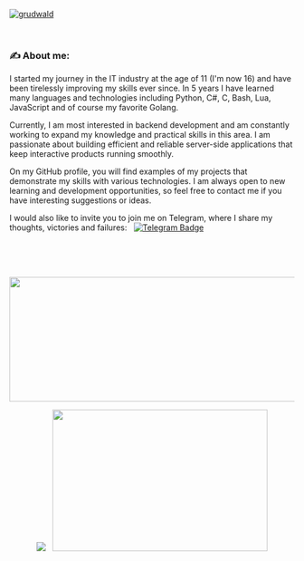 
<p align="left"> <a href="https://github.com/ryo-ma/github-profile-trophy"><img src="https://github-profile-trophy.vercel.app/?username=grudwald" alt="grudwald" /></a> </p>

<br>

### ✍️ About me:

I started my journey in the IT industry at the age of 11 (I'm now 16) and have been tirelessly improving my skills ever since. In 5 years I have learned many languages and technologies including Python, C#, C, Bash, Lua, JavaScript and of course my favorite Golang.

Currently, I am most interested in backend development and am constantly working to expand my knowledge and practical skills in this area. I am passionate about building efficient and reliable server-side applications that keep interactive products running smoothly.

On my GitHub profile, you will find examples of my projects that demonstrate my skills with various technologies. I am always open to new learning and development opportunities, so feel free to contact me if you have interesting suggestions or ideas.

I would also like to invite you to join me on Telegram, where I share my thoughts, victories and failures: &nbsp;  [![Telegram Badge](https://img.shields.io/badge/Telegram-blue?style=for-the-badge&logo=telegram&logoColor=white)](https://t.me/grudwald_blog)

<br><br><br>

<p align="center">
  <img width="800" height="220" src="https://streak-stats.demolab.com?user=grudwald&theme=highcontrast&hide_border=true&border_radius=5&card_width=800">
</p>

<p align="center">
  <img  src="https://github-readme-stats.vercel.app/api?username=grudwald&show_icons=true&theme=vision-friendly-dark"> &nbsp;
  <img width="380" height="250" src="https://github-readme-stats.vercel.app/api/top-langs/?username=grudwald&size_weight=0.0005&count_weight=0.3&layout=compact&theme=vision-friendly-dark">
</p>

